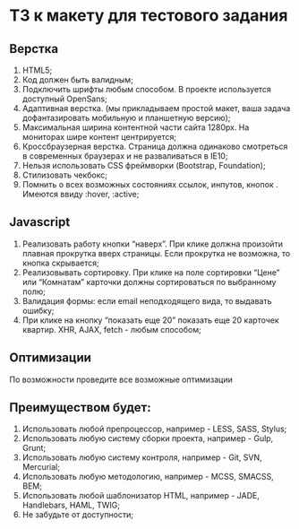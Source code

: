 # ТЗ к макету для тестового задания

## Верстка

1. HTML5;
2. Код должен быть валидным;
3. Подключить шрифты любым способом. В проекте используется доступный OpenSans;
4. Адаптивная верстка. (мы прикладываем простой макет, ваша задача дофантазировать мобильную и планшетную версию);
5. Максимальная ширина контентной части сайта 1280px. На мониторах шире контент центрируется;
6. Кроссбраузерная верстка. Страница должна одинаково смотреться в современных браузерах и не разваливаться в IE10;
7. Нельзя использовать CSS фреймворки (Bootstrap, Foundation);
8. Стилизовать чекбокс;
9. Помнить о всех возможных состояниях ссылок, инпутов, кнопок . Имеются ввиду :hover, :active;

## Javascript

1. Реализовать работу кнопки “наверх”. При клике должна произойти плавная прокрутка вверх страницы. Если прокрутка не возможна, то кнопка скрывается;
2. Реализовывать сортировку. При клике на поле сортировки “Цене” или “Комнатам” карточки должны сортироваться по выбранному полю;
3. Валидация формы: если email неподходящего вида, то выдавать ошибку;
4. При клике на кнопку “показать еще 20” показать еще 20 карточек квартир. XHR, AJAX, fetch - любым способом;

## Оптимизации

По возможности проведите все возможные оптимизации

## Преимуществом будет:

1. Использовать любой препроцессор, например - LESS, SASS, Stylus;
2. Использовать любую систему сборки проекта, например - Gulp, Grunt;
3. Использовать любую систему контроля, например - Git, SVN, Mercurial;
4. Использовать любую методологию, например - MCSS, SMACSS, BEM;
5. Использовать любой шаблонизатор HTML, например - JADE, Handlebars, HAML, TWIG;
6. Не забудьте от доступности;